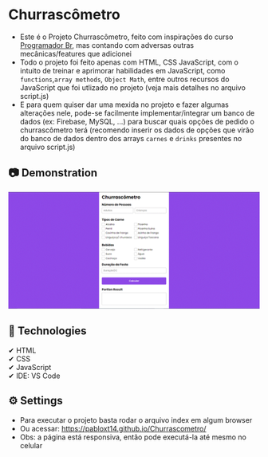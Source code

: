 # Churrascômetro
- Este é o Projeto Churrascômetro, feito com inspirações do curso [Programador Br](https://programadorbr.com/), mas contando com adversas outras mecânicas/features que adicionei
- Todo o projeto foi feito apenas com HTML, CSS JavaScript, com o intuito de treinar e aprimorar habilidades em JavaScript, como `functions`,`array methods`, `Object Math`, entre outros recursos do JavaScript que foi utlizado no projeto (veja mais detalhes no arquivo script.js) 
- E para quem quiser dar uma mexida no projeto e fazer algumas alterações nele, pode-se facilmente implementar/integrar um banco de dados (ex: Firebase, MySQL, ...) para buscar quais opções de pedido o churrascômetro terá (recomendo inserir os dados de opções que virão do banco de dados dentro dos arrays `carnes` e `drinks` presentes no arquivo script.js)

## 📷 Demonstration
<img src="./images/Demonstration_Churrascometro.gif" alt="Image de Demostração"> 

## 🚀 Technologies
✔ HTML
<br>
✔ CSS
<br>
✔ JavaScript
<br> 
✔ IDE: VS Code

## ⚙ Settings
* Para executar o projeto basta rodar o arquivo index em algum browser
* Ou acessar: https://pabloxt14.github.io/Churrascometro/
* Obs: a página está responsiva, então pode executá-la até mesmo no celular